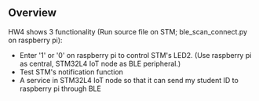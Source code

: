 ## Overview
HW4 shows 3 functionality 
(Run source file on STM; ble_scan_connect.py on raspberry pi):
* Enter '1' or '0' on raspberry pi to control STM's LED2. (Use raspberry pi as central, STM32L4 IoT node as BLE peripheral.)
* Test STM's notification function
* A service in STM32L4 IoT node so that it can send my student ID to raspberry pi through BLE
